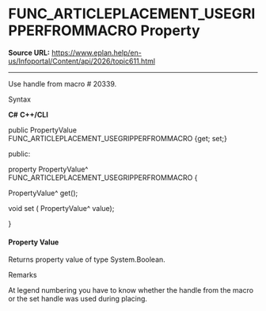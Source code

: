 # FUNC_ARTICLEPLACEMENT_USEGRIPPERFROMMACRO Property

**Source URL:** https://www.eplan.help/en-us/Infoportal/Content/api/2026/topic611.html

---

Use handle from macro # 20339.

Syntax

**C#**
**C++/CLI**


public PropertyValue FUNC_ARTICLEPLACEMENT_USEGRIPPERFROMMACRO {get; set;}

public:

property PropertyValue^ FUNC_ARTICLEPLACEMENT_USEGRIPPERFROMMACRO {

   PropertyValue^ get();

   void set (    PropertyValue^ value);

}


#### Property Value

Returns property value of type System.Boolean.

Remarks

At legend numbering you have to know whether the handle from the macro or the set handle was used during placing.
